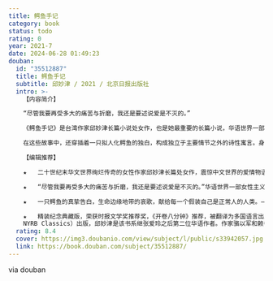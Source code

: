 ```yaml
---
title: 鳄鱼手记
category: book
status: todo
rating: 0
year: 2021-7
date: 2024-06-28 01:49:23
douban:
  id: "35512887"
  title: 鳄鱼手记
  subtitle: 邱妙津 / 2021 / 北京日报出版社
  intro: >-
    【内容简介】

    “尽管我要再受多大的痛苦与折磨，我还是要述说爱是不灭的。”

    《鳄鱼手记》是台湾作家邱妙津长篇小说处女作，也是她最重要的长篇小说，华语世界一部女性主义文学经典。小说以主人公“我”的大学生活为背景，通过一段段感情的萌发、深陷乃至最终仳离，直面内心深处极致的爱与无人理解的悲哀，逼视年轻人敏感自伤的内心世界。小说是台湾二十世纪末一代青年迷惘困顿心路历程的真实写照，更是一段艰难跋涉的性别认同与自我认同的贴身记录。作者以刀锋般锋利闪光的笔触，探入心灵的隐秘岩层，那些极度坦诚的自我剖析与情爱想象的翻转辩证，那些人性与人性深深交会的时刻、强劲与庄严的生之体验，深刻展示了人类永恒的主题，即如何通过极致纯粹的情感更深入地认识自我与世界，从一己抵达普遍人类心灵的深度，一种辉煌心智激情。

    在这些故事中，还穿插着一只拟人化鳄鱼的独白，构成独立于主要情节之外的诗性寓言。身着人装的鳄鱼最终乘坐着火的浴盆飘向深海，影射“鳄鱼/边缘人”在人类社会孤独与被排挤的命运，构成复调双声的奇异艺术效果。

    【编辑推荐】

    ★	二十世纪末华文世界绚烂传奇的女性作家邱妙津长篇处女作，震惊中文世界的爱情物语，开启一个时代的文学经典。蒋勋、骆以军、陈雪、郭玉洁诚挚推荐。——邱妙津是震动台湾的一代传奇，用生命创作的天才，她以凌厉激烈的才华横空出世，又决绝惨烈地毅然与人世告别。她的作品被大家传颂、引用、讨论、研究，她的生平、事迹甚至她阅读欣赏的小说、作家、电影导演，所有一切都成为一代文艺青年效仿参照的对象。《鳄鱼手记》将隐秘的女性情感勇敢地变成天才的书写，一段艰难跋涉的性别认同之旅，极致炽烈悲恸的爱情物语，标记着一个时代的刻度和阴影，书中的诸多名词和意象已成为一代代人自我指认的身份象征。

    ★	“尽管我要再受多大的痛苦与折磨，我还是要述说爱是不灭的。”华语世界一部女性主义文学经典，女性私密情感的深度书写，人性与人性深深交会的时刻，强劲与庄严的生之体验。——用寓言与密码写就的长篇情书，瑰丽华美又痛彻心肺、暴烈而温柔的女性情爱体验，浓烈丰沛的情绪，严肃与真诚的生命品质，展示爱的高贵与纯粹、爱的永在与不在。小说充满哲学思辨的灵敏机锋，从一己抵达普遍人类心灵的深度，展示人类灵魂繁复多变又千疮百孔的内在景观，一种浓郁丰盛的美感，高贵迷人的生命力，生发出惊心动魄的摄人力量。情爱踟蹰，生命坏毁，唯有极度真实勇敢地对待自我与生命，才能对抗命运的狂暴与社会的媚俗。

    ★	一只鳄鱼的真挚告白，生命边缘地带的哀歌，献给每一个假装自己是正常人的人类。——《鳄鱼手记》用童话寓言般灵异笔触描绘社会边缘人的处境，展现出对转型世代思潮暗涌的敏锐捕捉能力，传达出对性别、性向的一种全新可能性的难以抑制的兴奋。每个人内心都住着一只鳄鱼，有时必须要隐藏自己，披上人装，在黑暗中重新去认识定义自我，去探索世界。从1994年至今，这本书仍一直在对异类或自以为异类的人发出关切的讯号：“嗨，亲爱的鳄鱼，你好吗？”

    ★	精装纪念典藏版，荣获时报文学奖推荐奖，《开卷八分钟》推荐，被翻译为多国语言出版，备受赞誉。——《鳄鱼手记》已被翻译为英语、法语、德语、土耳其语、西班牙语和意大利语等多种语言。2017年，《鳄鱼手记》列入《纽约书评》“经典重现”（
    NYRB Classics）出版，邱妙津是该书系继张爱玲之后第二位华语作者。作家骆以军和赖香吟分别以小说《遣悲怀》《其后》缅怀与致敬邱妙津。
  rating: 8.4
  cover: https://img3.doubanio.com/view/subject/l/public/s33942057.jpg
  link: https://book.douban.com/subject/35512887/
---
```


via douban 